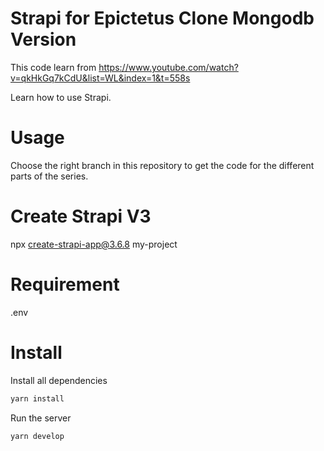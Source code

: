 # Strapi for Epictetus Clone Mongodb Version

This code learn from https://www.youtube.com/watch?v=qkHkGq7kCdU&list=WL&index=1&t=558s

Learn how to use Strapi.

# Usage

Choose the right branch in this repository to get the code for the different parts of the series.

# Create Strapi V3

npx create-strapi-app@3.6.8 my-project

# Requirement

.env

# Install

Install all dependencies

```sh
yarn install
```

Run the server

```sh
yarn develop
```
